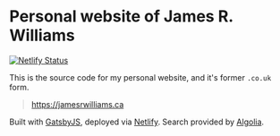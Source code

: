 # Personal website of James R. Williams

[![Netlify Status](https://api.netlify.com/api/v1/badges/7fc57b18-f2ef-4fc0-9d79-ab5d5287b0fb/deploy-status)](https://app.netlify.com/sites/jamesrwilliams-site/deploys)

This is the source code for my personal website, and it's former `.co.uk` form.

> https://jamesrwilliams.ca

Built with [GatsbyJS](https://www.gatsbyjs.org/), deployed via [Netlify](https://www.netlify.com/). Search provided by [Algolia](https://www.algolia.com).
